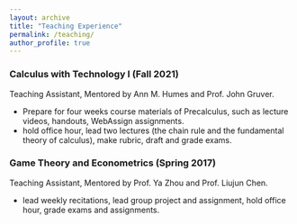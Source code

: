 ```yaml
---
layout: archive
title: "Teaching Experience"
permalink: /teaching/
author_profile: true
---
```



### Calculus with Technology I (Fall 2021)
Teaching Assistant, Mentored by Ann M. Humes and Prof. John Gruver.
- Prepare for four weeks course materials of Precalculus, such as lecture videos, handouts, WebAssign assignments.
- hold office hour, lead two lectures (the chain rule and the fundamental theory of calculus), make rubric, draft and grade exams.

### Game Theory and Econometrics (Spring 2017)
Teaching Assistant, Mentored by Prof. Ya Zhou and Prof. Liujun Chen.
- lead weekly recitations, lead group project and assignment, hold office hour, grade exams and assignments.